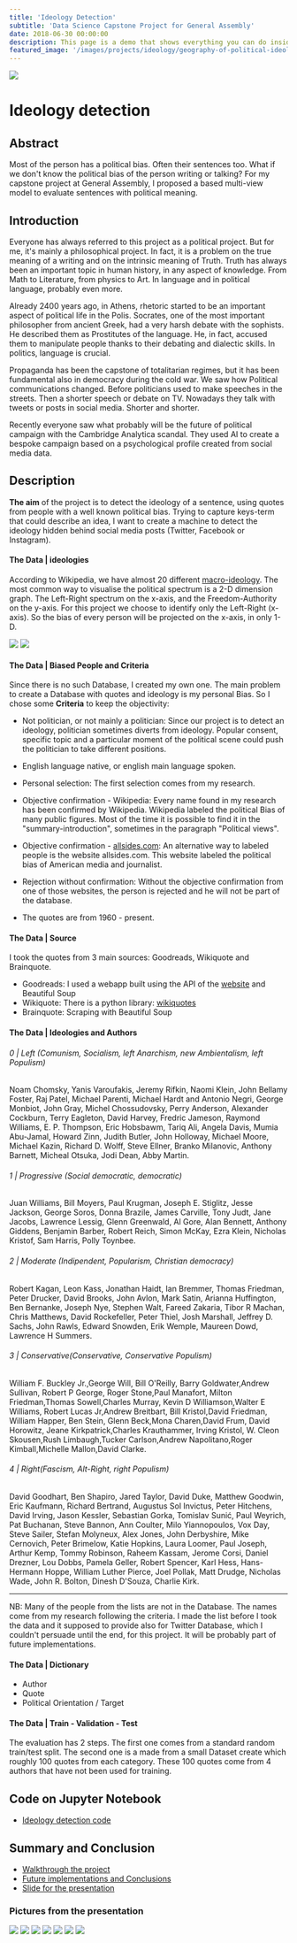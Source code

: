 ```yaml
---
title: 'Ideology Detection'
subtitle: 'Data Science Capstone Project for General Assembly'
date: 2018-06-30 00:00:00
description: This page is a demo that shows everything you can do inside portfolio and blog posts.
featured_image: '/images/projects/ideology/geography-of-political-ideology.png'
---
```


![](/images/projects/ideology/Ideology.jpg)

# Ideology detection

## Abstract


Most of the person has a political bias. Often their sentences too. What if we don't know the political bias of the person writing or talking? For my capstone project at General Assembly, I proposed a based multi-view model to evaluate sentences with political meaning.

## Introduction

Everyone has always referred to this project as a political project. But for me, it's mainly a philosophical project. In fact, it is a problem on the true meaning of a writing and on the intrinsic meaning of Truth.
Truth has always been an important topic in human history, in any aspect of knowledge. From Math to Literature, from physics to Art. In language and in political language, probably even more.

Already 2400 years ago, in Athens, rhetoric started to be an important aspect of political life in the Polis. Socrates, one of the most important philosopher from ancient Greek, had a very harsh debate with the sophists. He described them as Prostitutes of the language. He, in fact, accused them to manipulate people thanks to their debating and dialectic skills. In politics, language is crucial.

Propaganda has been the capstone of totalitarian regimes, but it has been fundamental also in democracy during the cold war. We saw how Political communications changed. Before politicians used to make speeches in the streets. Then a shorter speech or debate on TV. Nowadays they talk with tweets or posts in social media. Shorter and shorter.

Recently everyone saw what probably will be the future of political campaign with the Cambridge Analytica scandal. They used AI to create a bespoke campaign based on a psychological profile created from social media data.

## Description

**The aim** of the project is to detect the ideology of a sentence, using quotes from people with a well known political bias. Trying to capture keys-term that could describe an idea, I want to create a machine to detect the ideology hidden behind social media posts (Twitter, Facebook or Instagram).


#### The Data | ideologies

According to Wikipedia, we have almost 20 different [macro-ideology](https://en.wikipedia.org/wiki/List_of_political_ideologies). The most common way to visualise the political spectrum is a 2-D dimension graph.
The Left-Right spectrum on the x-axis, and the Freedom-Authority on the y-axis. For this project we choose to identify only the Left-Right (x-axis). So the bias of every person will be projected on the x-axis, in only 1-D.

<div class="gallery" data-columns="1">
	<img src="/images/projects/ideology/geography-of-political-ideology.png">
	<img src="/images/projects/ideology/left_right.png">
</div>



#### The Data | Biased People and Criteria

Since there is no such Database, I created my own one. The main problem to create a Database with quotes and ideology is my personal Bias. So I chose some **Criteria** to keep the objectivity:

- Not politician, or not mainly a politician: Since our project is to detect an ideology, politician sometimes diverts from ideology. Popular consent, specific topic and a particular moment of the political scene could push the politician to take different positions.

- English language native, or english main language spoken.

- Personal selection: The first selection comes from my research.

- Objective confirmation - Wikipedia: Every name found in my research has been confirmed by Wikipedia. Wikipedia labeled the political Bias of many public figures. Most of the time it is possible to find it in the "summary-introduction", sometimes in the paragraph "Political views".

- Objective confirmation - [allsides.com](https://www.allsides.com/): An alternative way to labeled people is the website allsides.com. This website labeled the political bias of American media and journalist.

- Rejection without confirmation: Without the objective confirmation from one of those websites, the person is rejected and he will not be part of the database.

- The quotes are from 1960 - present.

#### The Data | Source

I took the quotes from 3 main sources: Goodreads, Wikiquote and Brainquote.
- Goodreads: I used a webapp built using the API of the [website](https://goodquotesapi.herokuapp.com) and Beautiful Soup
- Wikiquote: There is a python library: [wikiquotes](https://pypi.org/project/wikiquotes/)
- Brainquote: Scraping with Beautiful Soup

#### The Data | Ideologies and Authors

###### 0 | Left (Comunism, Socialism, left Anarchism, new Ambientalism, left Populism)

Noam Chomsky, Yanis Varoufakis, Jeremy Rifkin, Naomi Klein, John Bellamy Foster, Raj Patel, Michael Parenti, Michael Hardt and Antonio Negri, George Monbiot, John Gray, Michel Chossudovsky, Perry Anderson, Alexander Cockburn, Terry Eagleton, David Harvey, Fredric Jameson, Raymond Williams, E. P. Thompson, Eric Hobsbawm, Tariq Ali, Angela Davis, Mumia Abu-Jamal, Howard Zinn, Judith Butler, John Holloway, Michael Moore, Michael Kazin, Richard D. Wolff, Steve Ellner, Branko Milanovic, Anthony Barnett, Micheal Otsuka, Jodi Dean, Abby Martin.

###### 1 | Progressive (Social democratic, democratic)

Juan Williams, Bill Moyers, Paul Krugman, Joseph E. Stiglitz, Jesse Jackson, George Soros, Donna Brazile, James Carville, Tony Judt, Jane Jacobs, Lawrence Lessig, Glenn Greenwald, Al Gore, Alan Bennett, Anthony Giddens, Benjamin Barber, Robert Reich, Simon McKay, Ezra Klein, Nicholas Kristof, Sam Harris, Polly Toynbee.

###### 2 | Moderate (Indipendent, Popularism, Christian democracy)

Robert Kagan, Leon Kass, Jonathan Haidt, Ian Bremmer, Thomas Friedman, Peter Drucker, David Brooks, John Avlon, Mark Satin, Arianna Huffington, Ben Bernanke, Joseph Nye, Stephen Walt, Fareed Zakaria, Tibor R Machan, Chris Matthews, David Rockefeller, Peter Thiel, Josh Marshall, Jeffrey D. Sachs, John Rawls, Edward Snowden, Erik Wemple, Maureen Dowd, Lawrence H Summers.

###### 3 | Conservative(Conservative, Conservative Populism)

William F. Buckley Jr.,George Will, Bill O'Reilly, Barry Goldwater,Andrew Sullivan, Robert P George, Roger Stone,Paul Manafort, Milton Friedman,Thomas Sowell,Charles Murray, Kevin D Williamson,Walter E Williams, Robert Lucas Jr,Andrew Breitbart, Bill Kristol,David Friedman, William Happer, Ben Stein, Glenn Beck,Mona Charen,David Frum, David Horowitz, Jeane Kirkpatrick,Charles Krauthammer, Irving Kristol, W. Cleon Skousen,Rush Limbaugh,Tucker Carlson,Andrew Napolitano,Roger Kimball,Michelle Mallon,David Clarke.

###### 4 | Right(Fascism, Alt-Right, right Populism)

David Goodhart, Ben Shapiro, Jared Taylor, David Duke, Matthew Goodwin, Eric Kaufmann, Richard Bertrand, Augustus Sol Invictus, Peter Hitchens, David Irving, Jason Kessler, Sebastian Gorka, Tomislav Sunić, Paul Weyrich, Pat Buchanan, Steve Bannon, Ann Coulter, Milo Yiannopoulos, Vox Day, Steve Sailer, Stefan Molyneux, Alex Jones, John Derbyshire, Mike Cernovich, Peter Brimelow, Katie Hopkins, Laura Loomer, Paul Joseph, Arthur Kemp, Tommy Robinson, Raheem Kassam, Jerome Corsi, Daniel Drezner, Lou Dobbs, Pamela Geller, Robert Spencer, Karl Hess, Hans-Hermann Hoppe, William Luther Pierce, Joel Pollak, Matt Drudge, Nicholas Wade, John R. Bolton, Dinesh D'Souza, Charlie Kirk.

---------------------------------------------------------------------------------------------------------------------

NB: Many of the people from the lists are not in the Database. The names come from my research following the criteria. I made the list before I took the data and it supposed to provide also for Twitter Database, which I couldn't persuade until the end, for this project. It will be probably part of future implementations.

#### The Data | Dictionary

- Author
- Quote
- Political Orientation / Target

#### The Data | Train - Validation - Test

The evaluation has 2 steps. The first one comes from a standard random train/test split. The second one is a made from a small Dataset create which roughly 100 quotes from each category. These 100 quotes come from 4 authors that have not been used for training.

## Code on Jupyter Notebook

- [Ideology detection code](https://github.com/enrico-cascavilla/Ideology-detection/blob/master/Ideology.ipynb)



## Summary and Conclusion

- [Walkthrough the project](https://github.com/enrico-cascavilla/Ideology-detection/blob/master/Walkthrough.md)
- [Future implementations and Conclusions](https://github.com/enrico-cascavilla/Ideology-detection/blob/master/Conclusions.md)
- [Slide for the presentation](https://github.com/enrico-cascavilla/Ideology-detection/blob/master/Presentation.pdf)


### Pictures from the presentation

<div class="gallery" data-columns="1">
	<img src="/images/projects/ideology/matrix.png">
	<img src="/images/projects/ideology/classification.png">
	<img src="/images/projects/ideology/left.png">
	<img src="/images/projects/ideology/prog.png">
	<img src="/images/projects/ideology/moderate.png">
	<img src="/images/projects/ideology/conservative.png">
	<img src="/images/projects/ideology/right.png">

</div>
